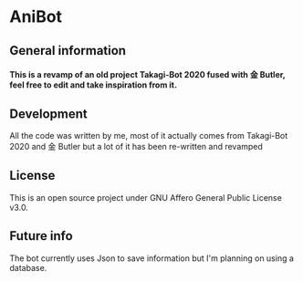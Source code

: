 # AniBot
## General information
#### This is a revamp of an old project Takagi-Bot 2020 fused with 金 Butler, feel free to edit and take inspiration from it.
## Development
All the code was written by me, most of it actually comes from Takagi-Bot 2020 and 金 Butler but a lot of it has been re-written and revamped
## License
This is an open source project under GNU Affero General Public License v3.0.
## Future info
The bot currently uses Json to save information but I'm planning on using a database.
